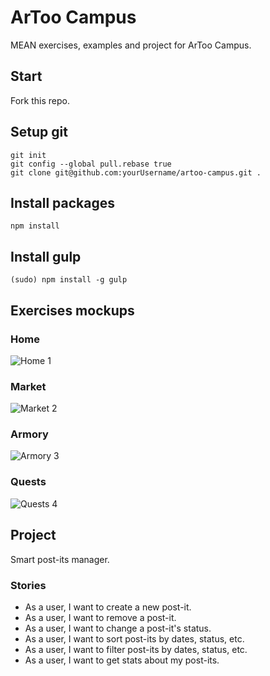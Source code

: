 # ArToo Campus
MEAN exercises, examples and project for ArToo Campus.

## Start
Fork this repo.

## Setup git
```
git init
git config --global pull.rebase true
git clone git@github.com:yourUsername/artoo-campus.git .
```

## Install packages
```
npm install
```

## Install gulp
```
(sudo) npm install -g gulp
```

## Exercises mockups

### Home
![Home 1](https://assets.moqups.com/grdjfDzUzO/Page_1.png)

### Market
![Market 2](https://assets.moqups.com/Jgy3rpaJPz/Page_1.png)

### Armory
![Armory 3](https://assets.moqups.com/wVwd427LO5/Page_1.png)

### Quests
![Quests 4](https://assets.moqups.com/57dqoZC60v/Page_1.png)

## Project
Smart post-its manager.

### Stories
* As a user, I want to create a new post-it.
* As a user, I want to remove a post-it.
* As a user, I want to change a post-it's status.
* As a user, I want to sort post-its by dates, status, etc.
* As a user, I want to filter post-its by dates, status, etc.
* As a user, I want to get stats about my post-its.
